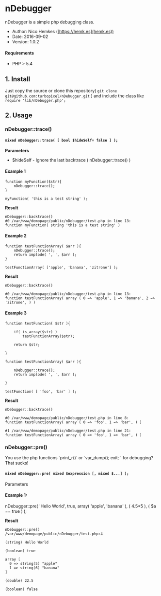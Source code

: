 # nDebugger

nDebugger is a simple php debugging class.

* Author: Nico Hemkes ([https://hemk.es](hemk.es))
* Date: 2016-09-02
* Version: 1.0.2

#### Requirements

* PHP > 5.4

## 1. Install

Just copy the source or clone this repository( `git clone git@github.com:turbopixel/nDebugger.git` ) and include the class like `require 'lib/nDebugger.php';`

## 2. Usage

### nDebugger::trace()

#### `mixed nDebugger::trace( [ bool $hideSelf= false ] );`  
  
**Parameters**  

- $hideSelf - Ignore the last backtrace ( nDebugger::trace() )

#### Example 1

```
function myFunction($str){
    nDebugger::trace();
}

myFunction( 'this is a test string' );
```

**Result**

```
nDebugger::backtrace()
#0 /var/www/demopage/public/nDebugger/test.php in line 13:
function myFunction( string 'this is a test string' )
```  

#### Example 2

```
function testFunctionArray( $arr ){
	nDebugger::trace();
	return implode( ', ', $arr );
}

testFunctionArray( ['apple', 'banana', 'zitrone'] );
```

**Result**

```
nDebugger::backtrace()

#0 /var/www/demopage/public/nDebugger/test.php in line 13:
function testFunctionArray( array ( 0 => 'apple', 1 => 'banana', 2 => 'zitrone', ) )
```
#### Example 3

```
function testFunction( $str ){

	if( is_array($str) )
		testFunctionArray($str);

	return $str;

}

function testFunctionArray( $arr ){

	nDebugger::trace();
	return implode( ', ', $arr );

}

testFunction( [ 'foo', 'bar' ] );
```

**Result**

```
nDebugger::backtrace()

#0 /var/www/demopage/public/nDebugger/test.php in line 8:
function testFunctionArray( array ( 0 => 'foo', 1 => 'bar', ) )

#1 /var/www/demopage/public/nDebugger/test.php in line 21:
function testFunctionArray( array ( 0 => 'foo', 1 => 'bar', ) )
```

### nDebugger::pre()

You use the php functions ´print_r()´ or ´var_dump(); exit; ´ for debugging? That sucks!

#### `mixed nDebugger::pre( mixed $expression [, mixed $...] );`  

Parameters

#### Example 1:

nDebugger::pre( 'Hello World', true, array( 'apple', 'banana' ), ( 4.5*5 ), ( $a == true ) );

**Result**

```
nDebugger::pre()
/var/www/demopage/public/nDebugger/test.php:4

(string) Hello World

(boolean) true

array [
  0 => string(5) "apple" 
  1 => string(6) "banana" 
]

(double) 22.5

(boolean) false
```